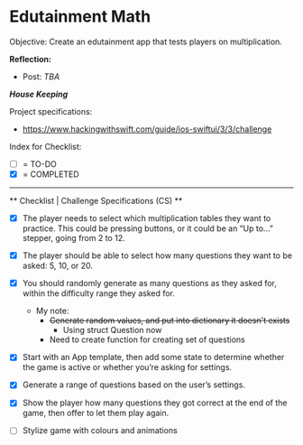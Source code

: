 #  Edutainment Math

Objective: Create an edutainment app that tests players on multiplication.

**Reflection:**
- Post: *TBA*

***House Keeping***

Project specifications:
- https://www.hackingwithswift.com/guide/ios-swiftui/3/3/challenge

Index for Checklist:
- [ ] = TO-DO
- [x] = COMPLETED
___

** Checklist | Challenge Specifications (CS) **

- [x]  The player needs to select which multiplication tables they want to practice. This could be pressing buttons, or it could be an “Up to…” stepper, going from 2 to 12.

- [x] The player should be able to select how many questions they want to be asked: 5, 10, or 20.

- [x] You should randomly generate as many questions as they asked for, within the difficulty range they asked for.
    - My note:
        - ~~Generate random values, and put into dictionary it doesn't exists~~
            - Using struct Question now
        - Need to create function for creating set of questions

- [x] Start with an App template, then add some state to determine whether the game is active or whether you’re asking for settings.

- [x] Generate a range of questions based on the user’s settings.

- [x] Show the player how many questions they got correct at the end of the game, then offer to let them play again.

- [ ] Stylize game with colours and animations
